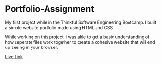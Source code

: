 # Portfolio-Assignment
My first project while in the Thinkful Software Engineering Bootcamp. I built a simple website portfolio made using HTML and CSS.

While working on this project, I was able to get a basic understanding of how seperate files work together to create a cohesive website that will end up seeing in your browser.

[Live Link](https://portfolio1-7n4b0cqch-jessicatam128-gmailcom.vercel.app)
